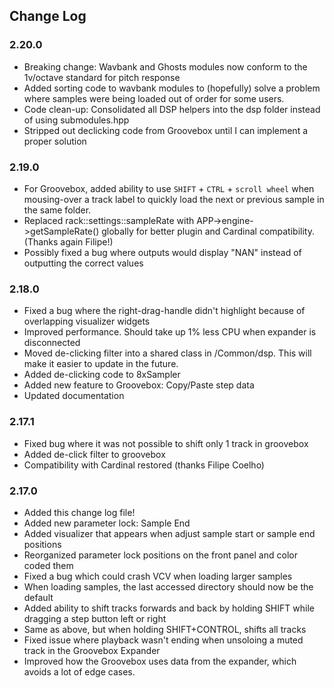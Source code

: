 ## Change Log

### 2.20.0
* Breaking change: Wavbank and Ghosts modules now conform to the 1v/octave standard for pitch response
* Added sorting code to wavbank modules to (hopefully) solve a problem where samples were being loaded out of order for some users.
* Code clean-up: Consolidated all DSP helpers into the dsp folder instead of using submodules.hpp
* Stripped out declicking code from Groovebox until I can implement a proper solution

### 2.19.0

* For Groovebox, added ability to use `SHIFT` + `CTRL` + `scroll wheel` when mousing-over a track label to quickly load the next or previous sample in the same folder.
* Replaced rack::settings::sampleRate with APP->engine->getSampleRate() globally for better plugin and Cardinal compatibility.  (Thanks again Filipe!)
* Possibly fixed a bug where outputs would display "NAN" instead of outputting the correct values

### 2.18.0

* Fixed a bug where the right-drag-handle didn't highlight because of overlapping visualizer widgets
* Improved performance.  Should take up 1% less CPU when expander is disconnected
* Moved de-clicking filter into a shared class in /Common/dsp.  This will make it easier to update in the future.
* Added de-clicking code to 8xSampler
* Added new feature to Groovebox: Copy/Paste step data
* Updated documentation

### 2.17.1

* Fixed bug where it was not possible to shift only 1 track in groovebox
* Added de-click filter to groovebox
* Compatibility with Cardinal restored (thanks Filipe Coelho)

### 2.17.0

* Added this change log file!
* Added new parameter lock: Sample End
* Added visualizer that appears when adjust sample start or sample end positions
* Reorganized parameter lock positions on the front panel and color coded them
* Fixed a bug which could crash VCV when loading larger samples
* When loading samples, the last accessed directory should now be the default
* Added ability to shift tracks forwards and back by holding SHIFT while dragging a step button left or right
* Same as above, but when holding SHIFT+CONTROL, shifts all tracks
* Fixed issue where playback wasn't ending when unsoloing a muted track in the Groovebox Expander
* Improved how the Groovebox uses data from the expander, which avoids a lot of edge cases.

